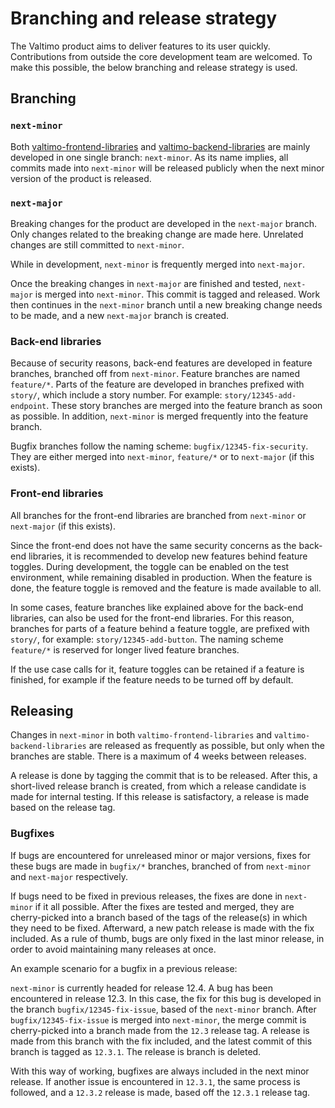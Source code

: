 # Branching and release strategy

The Valtimo product aims to deliver features to its user quickly. Contributions from outside the core
development team are welcomed. To make this possible, the below branching and release strategy is used.

## Branching

### `next-minor`

Both [valtimo-frontend-libraries](https://github.com/valtimo-platform/valtimo-frontend-libraries) and [valtimo-backend-libraries](https://github.com/valtimo-platform/valtimo-backend-libraries/)
are mainly developed in one single branch: `next-minor`. As its name implies, all commits made into `next-minor` will be
released publicly when the next minor version of the product is released.

### `next-major`

Breaking changes for the product are developed in the `next-major` branch. Only changes related to the breaking change
are made here. Unrelated changes are still committed to `next-minor`.

While in development, `next-minor` is frequently merged into `next-major`.

Once the breaking changes in `next-major` are finished and tested, `next-major` is merged into `next-minor`. This
commit is tagged and released. Work then continues in the `next-minor` branch until a new breaking change needs to be
made, and a new `next-major` branch is created.

### Back-end libraries

Because of security reasons, back-end features are developed in feature branches, branched off from `next-minor`. 
Feature branches are named `feature/*`. Parts of the feature are developed in branches prefixed with `story/`,
which include a story number. For example: `story/12345-add-endpoint`. These story branches are merged into
the feature branch as soon as possible. In addition, `next-minor` is merged frequently into the feature branch.

Bugfix branches follow the naming scheme: `bugfix/12345-fix-security`. They are either merged into `next-minor`, 
`feature/*` or to `next-major` (if this exists). 

### Front-end libraries

All branches for the front-end libraries are branched from `next-minor` or `next-major` (if this exists).

Since the front-end does not have the same security concerns as the back-end libraries, it is recommended to develop new
features behind feature toggles. During development, the toggle can be enabled on the test environment, while remaining
disabled in production. When the feature is done, the feature toggle is removed and the feature is made available to all.

In some cases, feature branches like explained above for the back-end libraries, can also be used for the front-end
libraries. For this reason, branches for parts of a feature behind a feature toggle, are prefixed with `story/`, for
example: `story/12345-add-button`. The naming scheme `feature/*` is reserved for longer lived feature branches.

If the use case calls for it, feature toggles can be retained if a feature is finished, for example if the feature
needs to be turned off by default.

## Releasing

Changes in `next-minor` in both `valtimo-frontend-libraries` and `valtimo-backend-libraries` are released as frequently
as possible, but only when the branches are stable. There is a maximum of 4 weeks between releases.

A release is done by tagging the commit that is to be released. After this, a short-lived release branch is created,
from which a release candidate is made for internal testing. If this release is satisfactory, a release is made based
on the release tag.

### Bugfixes

If bugs are encountered for unreleased minor or major versions, fixes for these bugs are made in `bugfix/*` branches,
branched of from `next-minor` and `next-major` respectively.

If bugs need to be fixed in previous releases, the fixes are done in `next-minor` if it all possible. After the fixes
are tested and merged, they are cherry-picked into a branch based of the tags of the release(s) in which they need to be
fixed. Afterward, a new patch release is made with the fix included. As a rule of thumb, bugs are only fixed in the last
minor release, in order to avoid maintaining many releases at once.

An example scenario for a bugfix in a previous release:

`next-minor` is currently headed for release 12.4. A bug has been encountered in release 12.3. In this case,
the fix for this bug is developed in the branch `bugfix/12345-fix-issue`, based of the `next-minor` branch. After
`bugfix/12345-fix-issue` is merged into `next-minor`, the merge commit is cherry-picked into a branch made from the
`12.3` release tag. A release is made from this branch with the fix included, and the latest commit of this branch is
tagged as `12.3.1`. The release is branch is deleted.

With this way of working, bugfixes are always included in the next minor release. If another issue is encountered in
`12.3.1`, the same process is followed, and a `12.3.2` release is made, based off the `12.3.1` release tag.




